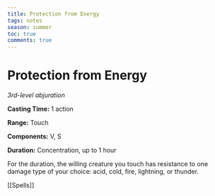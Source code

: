 ---title: Protection from Energytags: notesseason: summertoc: truecomments: true---
# Protection from Energy

*3rd-level abjuration*

**Casting Time:** 1 action

**Range:** Touch

**Components:** V, S

**Duration:** Concentration, up to 1 hour

For the duration, the willing creature you touch has resistance to one damage type of your choice: acid, cold, fire, lightning, or thunder.


[[Spells]]
